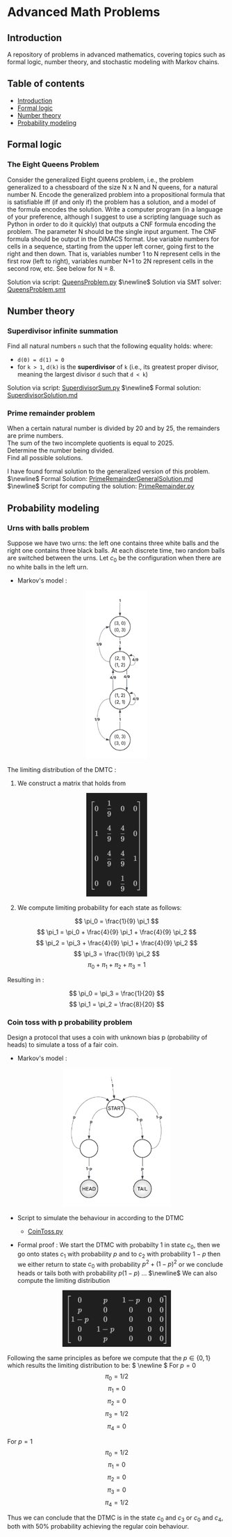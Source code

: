 # Advanced Math Problems
## Introduction 
A repository of problems in advanced mathematics, covering topics such as formal logic, number theory, and stochastic modeling with Markov chains.

## Table of contents 
- [Introduction](#introduction)
- [Formal logic](#formal-logic)
- [Number theory](#number-theory)
- [Probability modeling](#probability-modeling)

## Formal logic

### The Eight Queens Problem
Consider the generalized Eight queens problem, i.e., the problem generalized to a chessboard of the size N x N and N queens, for a natural number N. Encode the generalized problem into a propositional formula that is satisfiable iff (if and only if) the problem has a solution, and a model of the formula encodes the solution. Write a computer program (in a language of your preference, although I suggest to use a scripting language such as Python in order to do it quickly) that outputs a CNF formula encoding the problem. The parameter N should be the single input argument. The CNF formula should be output in the DIMACS format. Use variable numbers for cells in a sequence, starting from the upper left corner, going first to the right and then down. That is, variables number 1 to N represent cells in the first row (left to right), variables number N+1 to 2N represent cells in the second row, etc. See below for N = 8.

Solution via script: [QueensProblem.py](./FormalLogic/QueensProblem.py) $\newline$
Solution via SMT solver: [QueensProblem.smt](./FormalLogic/QueensProblem.smt)

## Number theory

### Superdivisor infinite summation
Find all natural numbers `n` such that the following equality holds:
where:

- `d(0) = d(1) = 0`
- for `k > 1`, `d(k)` is the **superdivisor** of `k` (i.e., its greatest proper divisor, meaning the largest divisor `d` such that `d < k`)

Solution via script: [SuperdivisorSum.py](./NumberTheory/SuperdivisorSum.py)    $\newline$
Formal solution: [SuperdivisorSolution.md](./NumberTheory/SuperdivisorSolution.md)

### Prime remainder problem
When a certain natural number is divided by 20 and by 25, the remainders are prime numbers.  
The sum of the two incomplete quotients is equal to 2025.  
Determine the number being divided.  
Find all possible solutions.

I have found formal solution to the generalized version of this problem. $\newline$
Formal Solution: [PrimeRemainderGeneralSolution.md](./NumberTheory/PrimeRemainderGeneralSolution.md) $\newline$
Script for computing the solution: [PrimeRemainder.py](./NumberTheory/PrimeRemainder.py)

## Probability modeling

### Urns with balls problem

Suppose we have two
urns: the left one contains three white balls and the right one contains three
black balls. At each discrete time, two random balls are switched between
the urns. Let $c_0$ be the configuration when there are no white balls in the left
urn.

- Markov's model :
<div align="center">
  <img src="./ProbabilityModeling/DTMC-Urns-with-balls.png" width="140" />
</div>

The limiting distribution of the DMTC :

1. We construct a matrix that holds from  

<div align="center">
  <img src="./ProbabilityModeling/matrix1.png" width="140" />
</div>

2. We compute limiting probability for each state as follows:

$$
\pi_0 = \frac{1}{9} \pi_1
$$
$$
\pi_1 = \pi_0 + \frac{4}{9} \pi_1 + \frac{4}{9} \pi_2 
$$
$$
\pi_2 = \pi_3 + \frac{4}{9} \pi_1 + \frac{4}{9} \pi_2  
$$
$$
\pi_3 = \frac{1}{9} \pi_2
$$
$$
\pi_0 + \pi_1 + \pi_2 + \pi_3  = 1   
$$

Resulting in :

$$
\pi_0 = \pi_3 = \frac{1}{20}
$$
$$
\pi_1 = \pi_2 = \frac{8}{20}
$$

### Coin toss with p probability problem
Design a protocol that uses a coin with
unknown bias p (probability of heads) to simulate a toss of a fair coin.

- Markov's model :
<div align="center">
  <img src="./ProbabilityModeling/DTMC-Coin-Toss .png" width="250" />
</div>

- Script to simulate the behaviour in according to the DTMC
    - [CoinToss.py](./ProbabilityModeling/CoinToss.py)

- Formal proof :
We start the DTMC with probabilty 1 in state $c_0$, then we go onto states $c_1$ with probability $p$ and to $c_2$ with probability $1-p$ then we either return to state $c_0$ with probability $p^2 + (1-p)^2$ or we conclude heads or tails both with probability $p(1-p)$ ... $\newline$
We can also compute the limiting distribution

<div align="center">
  <img src="./ProbabilityModeling/matrix2.png" width="250" />
</div>

Following the same principles as before we compute that the $p\in \left\{ 0,1 \right\}$  which results the limiting distribution to be: 
$ \newline $
For $p=0$    
$$
\pi_0 = 1/2
$$
$$
\pi_1 = 0
$$
$$
\pi_2 = 0
$$
$$
\pi_3 = 1/2
$$
$$
\pi_4 = 0
$$

For $p=1$    
$$
\pi_0 = 1/2
$$
$$
\pi_1 = 0
$$
$$
\pi_2 = 0
$$
$$
\pi_3 = 0
$$
$$
\pi_4 = 1/2
$$

Thus we can conclude that the DTMC is in the state $c_0$ and $c_3$ or $c_0$ and $c_4$, both with 50% probability achieving the regular coin behaviour.